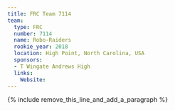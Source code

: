 ```yaml
---
title: FRC Team 7114
team:
  type: FRC
  number: 7114
  name: Robo-Raiders
  rookie_year: 2018
  location: High Point, North Carolina, USA
  sponsors:
  - T Wingate Andrews High
  links:
    Website:
---
```


{% include remove_this_line_and_add_a_paragraph %}